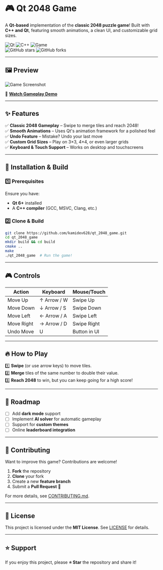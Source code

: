 # 🎮 Qt 2048 Game  

A **Qt-based** implementation of the **classic 2048 puzzle game**! Built with **C++ and Qt**, featuring smooth animations, a clean UI, and customizable grid sizes.  

![Qt](https://img.shields.io/badge/Qt-6-green) ![C++](https://img.shields.io/badge/Language-C++-blue) ![Game](https://img.shields.io/badge/Type-Puzzle-orange)  
![GitHub stars](https://img.shields.io/github/stars/kamidev628/qt_2048_game?style=social) ![GitHub forks](https://img.shields.io/github/forks/kamidev628/qt_2048_game?style=social)  

---

## 🖼 Preview  

![Game Screenshot](https://raw.githubusercontent.com/kamidev628/qt_2048_game/main/screenshots/gameplay.png)  

🎥 **[Watch Gameplay Demo](https://github.com/kamidev628/qt_2048_game/assets/demo.mp4)**  

---

## ✨ Features  

✅ **Classic 2048 Gameplay** – Swipe to merge tiles and reach 2048!  
✅ **Smooth Animations** – Uses Qt's animation framework for a polished feel  
✅ **Undo Feature** – Mistake? Undo your last move  
✅ **Custom Grid Sizes** – Play on 3×3, 4×4, or even larger grids  
✅ **Keyboard & Touch Support** – Works on desktop and touchscreens  

---

## 🚀 Installation & Build  

### 1️⃣ Prerequisites  
Ensure you have:  
- **Qt 6+** installed  
- A **C++ compiler** (GCC, MSVC, Clang, etc.)  

### 2️⃣ Clone & Build  
```sh
git clone https://github.com/kamidev628/qt_2048_game.git
cd qt_2048_game
mkdir build && cd build
cmake ..
make
./qt_2048_game  # Run the game!
```

---

## 🎮 Controls  

| Action       | Keyboard  | Mouse/Touch |
|-------------|----------|-------------|
| Move Up     | ↑ Arrow / W | Swipe Up |
| Move Down   | ↓ Arrow / S | Swipe Down |
| Move Left   | ← Arrow / A | Swipe Left |
| Move Right  | → Arrow / D | Swipe Right |
| Undo Move   | U | Button in UI |

---

## 🔥 How to Play  

1️⃣ **Swipe** (or use arrow keys) to move tiles.  
2️⃣ **Merge** tiles of the same number to double their value.  
3️⃣ **Reach 2048** to win, but you can keep going for a high score!  

---

## 🚀 Roadmap  

- [ ] Add **dark mode** support  
- [ ] Implement **AI solver** for automatic gameplay  
- [ ] Support for **custom themes**  
- [ ] Online **leaderboard integration**  

---

## 🤝 Contributing  

Want to improve this game? Contributions are welcome!  

1. **Fork** the repository  
2. **Clone** your fork  
3. Create a new **feature branch**  
4. Submit a **Pull Request** 🎉  

For more details, see [CONTRIBUTING.md](CONTRIBUTING.md).  

---

## 📜 License  

This project is licensed under the **MIT License**. See [LICENSE](LICENSE) for details.  

---

## ⭐ Support  

If you enjoy this project, please **⭐ Star** the repository and share it!  

